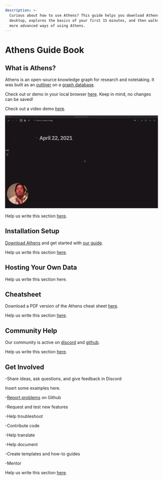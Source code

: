 ```yaml
---
description: >-
  Curious about how to use Athens? This guide helps you download Athens for your
  desktop, explores the basics of your first 15 minutes, and then walks through
  more advanced ways of using Athens.
---
```


# Athens Guide Book

## What is Athens?

Athens is an open-source knowledge graph for research and notetaking. It was built as an [outliner](https://en.wikipedia.org/wiki/Outliner) on a [graph database](https://en.wikipedia.org/wiki/Graph_database).

Check out or demo in your local browser [here](https://athensresearch.github.io/athens). Keep in mind, no changes can be saved!

Check out a video demo [here](https://www.loom.com/share/7f9876cb28bd455a9de52673efefa2c8%29). 

![](../../../.gitbook/assets/image.png)

Help us write this section [here](https://github.com/athensresearch/athens/issues/1180).

## Installation Setup

[Download Athens](https://github.com/athensresearch/athens/releases) and get started with [our guide](./).

Help us write this section [here](https://github.com/athensresearch/athens/issues/1181). 

## Hosting Your Own Data

Help us write this section here.

## Cheatsheet

Download a PDF version of the Athens cheat sheet [here](https://github.com/ddauber/athens-cheat-sheet/blob/main/athens_cheatsheet.pdf). 

Help us write this section [here](https://github.com/athensresearch/athens/issues/1184).

## Community Help

Our community is active on [discord](https://discord.gg/as9h8yHNfD) and [github](https://github.com/athensresearch/athens/discussions).

Help us write this section [here](https://github.com/athensresearch/athens/issues/1183). 

## Get Involved

 -Share ideas, ask questions, and give feedback in Discord

Insert some examples here.

-[Report problems](https://www.loom.com/share/e69857c0f65f4232ab10dd78f47c4c44) on Github

-Request and test new features

-Help troubleshoot

-Contribute code

-Help translate

-Help document

-Create templates and how-to guides

-Mentor

Help us write this section [here](https://github.com/athensresearch/athens/issues/1185).



